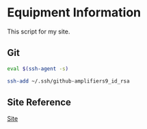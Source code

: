 # Equipment Information
This script for my site.

## Git
```bash
eval $(ssh-agent -s)
```
```bash
ssh-add ~/.ssh/github-amplifiers9_id_rsa
```

## Site Reference
[Site](https://d3rpcc2m43nffo.cloudfront.net/)
